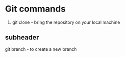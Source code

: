 # Git commands
1. git clone - bring the repository on your local machine
  ## subheader 
  git branch - to create a new branch